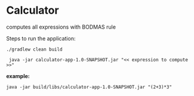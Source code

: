 # Calculator
computes all expressions with BODMAS rule


Steps to run the application:

` ./gradlew clean build  `

` java -jar calculator-app-1.0-SNAPSHOT.jar "<< expression to compute >>"`
 
**example:**


`java -jar build/libs/calculator-app-1.0-SNAPSHOT.jar "(2+3)*3"`
